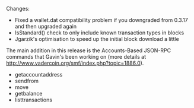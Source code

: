 Changes:
* Fixed a wallet.dat compatibility problem if you downgraded from 0.3.17 and then upgraded again
* IsStandard() check to only include known transaction types in blocks
* Jgarzik's optimisation to speed up the initial block download a little

The main addition in this release is the Accounts-Based JSON-RPC commands that Gavin's been working on (more details at http://www.vadercoin.org/smf/index.php?topic=1886.0).  
* getaccountaddress
* sendfrom
* move
* getbalance
* listtransactions
